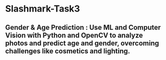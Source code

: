# Slashmark-Task3
##  Gender & Age Prediction : Use ML and Computer Vision with Python and OpenCV to analyze photos and predict age and gender, overcoming challenges like cosmetics and lighting.
